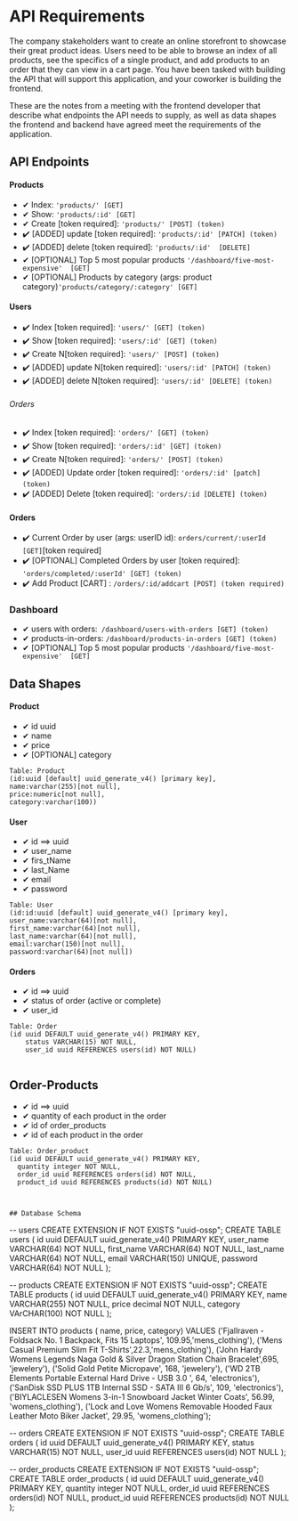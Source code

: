 # API Requirements
The company stakeholders want to create an online storefront to showcase their great product ideas. Users need to be able to browse an index of all products, see the specifics of a single product, and add products to an order that they can view in a cart page. You have been tasked with building the API that will support this application, and your coworker is building the frontend.

These are the notes from a meeting with the frontend developer that describe what endpoints the API needs to supply, as well as data shapes the frontend and backend have agreed meet the requirements of the application. 

## API Endpoints
#### Products
- ✔ Index: `'products/' [GET]` 
- ✔ Show: `'products/:id' [GET]`
- ✔ Create [token required]: `'products/' [POST] (token)`
- ✔️ [ADDED] update [token required]: `'products/:id' [PATCH] (token)`
- ✔️ [ADDED] delete [token required]: `'products/:id'  [DELETE]`
- ✔ [OPTIONAL] Top 5 most popular products `'/dashboard/five-most-expensive'  [GET]`
- ✔ [OPTIONAL] Products by category (args: product category)`'products/category/:category' [GET]`

#### Users
- ✔️ Index [token required]: `'users/' [GET] (token)`
- ✔️ Show [token required]: `'users/:id' [GET] (token)`
- ✔️ Create N[token required]: `'users/' [POST] (token)`
- ✔️ [ADDED] update N[token required]: `'users/:id' [PATCH] (token)`
- ✔️ [ADDED] delete N[token required]: `'users/:id' [DELETE] (token)`

###### Orders
- ✔️ Index [token required]: `'orders/' [GET] (token)`
- ✔️ Show [token required]: `'orders/:id' [GET] (token)`
- ✔️ Create N[token required]: `'orders/' [POST] (token)`
- ✔️ [ADDED] Update order [token required]: `'orders/:id' [patch] (token)`
- ✔️ [ADDED] Delete [token required]: `'orders/:id [DELETE] (token)`

#### Orders
- ✔️ Current Order by user (args: userID id): `orders/current/:userId [GET]`[token required]
- ✔️ [OPTIONAL] Completed Orders by user [token required]: `'orders/completed/:userId' [GET] (token)`
- ✔️ Add Product [CART] : `/orders/:id/addcart [POST] (token required)`

### Dashboard
- ✔ users with orders:` /dashboard/users-with-orders [GET] (token)`
- ✔ products-in-orders: `/dashboard/products-in-orders [GET] (token)`
- ✔ [OPTIONAL] Top 5 most popular products `'/dashboard/five-most-expensive'  [GET]`

## Data Shapes
#### Product
- ✔ id uuid 
- ✔ name
- ✔ price
- ✔ [OPTIONAL] category

```
Table: Product 
(id:uuid [default] uuid_generate_v4() [primary key],
name:varchar(255)[not null], 
price:numeric[not null],
category:varchar(100))
```

#### User
- ✔ id ==> uuid
- ✔ user_name
- ✔ firs_tName
- ✔ last_Name
- ✔ email
- ✔ password

```
Table: User 
(id:id:uuid [default] uuid_generate_v4() [primary key],
user_name:varchar(64)[not null],
first_name:varchar(64)[not null],
last_name:varchar(64)[not null],
email:varchar(150)[not null],
password:varchar(64)[not null])
```

#### Orders
- ✔ id  ==> uuid
- ✔ status of order (active or complete)
- ✔ user_id

```
Table: Order 
(id uuid DEFAULT uuid_generate_v4() PRIMARY KEY,
    status VARCHAR(15) NOT NULL,
    user_id uuid REFERENCES users(id) NOT NULL)
 
```
##  Order-Products 
- ✔ id  ==> uuid
- ✔ quantity of each product in the order
- ✔ id of order_products
- ✔ id of each product in the order
```
Table: Order_product 
(id uuid DEFAULT uuid_generate_v4() PRIMARY KEY,
  quantity integer NOT NULL,
  order_id uuid REFERENCES orders(id) NOT NULL,
  product_id uuid REFERENCES products(id) NOT NULL)



## Database Schema
```
-- users
CREATE EXTENSION IF NOT EXISTS "uuid-ossp";
CREATE TABLE users (
   id uuid DEFAULT uuid_generate_v4() PRIMARY KEY,
    user_name VARCHAR(64) NOT NULL,
    first_name VARCHAR(64) NOT NULL,
    last_name VARCHAR(64) NOT NULL,
    email VARCHAR(150) UNIQUE,
    password VARCHAR(64) NOT NULL
);

-- products
CREATE EXTENSION IF NOT EXISTS "uuid-ossp";
CREATE TABLE products (
    id uuid DEFAULT uuid_generate_v4() PRIMARY KEY,
    name VARCHAR(255) NOT NULL,
    price decimal NOT NULL,
    category VArCHAR(100) NOT NULL
);


  INSERT INTO products ( name, price, category) VALUES 
  ('Fjallraven - Foldsack No. 1 Backpack, Fits 15 Laptops', 109.95,'mens_clothing'),
  ('Mens Casual Premium Slim Fit T-Shirts',22.3,'mens_clothing'),
  ('John Hardy Womens Legends Naga Gold & Silver Dragon Station Chain Bracelet',695, 'jewelery'),
  ('Solid Gold Petite Micropave', 168, 'jewelery'),
  ('WD 2TB Elements Portable External Hard Drive - USB 3.0 ', 64, 'electronics'),
  ('SanDisk SSD PLUS 1TB Internal SSD - SATA III 6 Gb/s', 109, 'electronics'),
  ('BIYLACLESEN Womens 3-in-1 Snowboard Jacket Winter Coats', 56.99, 'womens_clothing'),
  ('Lock and Love Womens Removable Hooded Faux Leather Moto Biker Jacket', 29.95, 'womens_clothing');


-- orders
CREATE EXTENSION IF NOT EXISTS "uuid-ossp";
CREATE TABLE orders (
    id uuid DEFAULT uuid_generate_v4() PRIMARY KEY,
    status VARCHAR(15) NOT NULL,
    user_id uuid REFERENCES users(id) NOT NULL
);



-- order_products
CREATE EXTENSION IF NOT EXISTS "uuid-ossp";
CREATE TABLE order_products (
  id uuid DEFAULT uuid_generate_v4() PRIMARY KEY,
  quantity integer NOT NULL,
  order_id uuid REFERENCES orders(id) NOT NULL,
  product_id uuid REFERENCES products(id) NOT NULL
);
```

```

